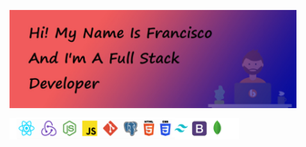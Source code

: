 ![Test Image 1](https://github.com/FranG14/FranG14/blob/main/Images/Banner.jpg)


![Test](https://github.com/FranG14/FranG14/blob/main/Images/Screenshot%202021-05-16%20160209.png)
<!--
**FranG14/FranG14** is a ✨ _special_ ✨ repository because its `README.md` (this file) appears on your GitHub profile.

Here are some ideas to get you started:

- 🔭 I’m currently working on ...
- 🌱 I’m currently learning ...
- 👯 I’m looking to collaborate on ...
- 🤔 I’m looking for help with ...
- 💬 Ask me about ...
- 📫 How to reach me: ...
- 😄 Pronouns: ...
- ⚡ Fun fact: ...
-->
